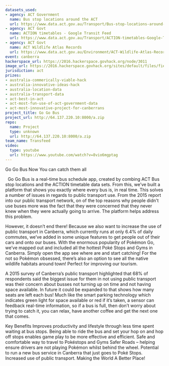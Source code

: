 ```yaml
---
datasets_used:
- agency: ACT Government
  name: Bus stop locations around the ACT
  url: https://www.data.act.gov.au/Transport/Bus-stop-locations-around-the-ACT/uwau-ie6v
- agency: ACT Govt
  name: ACTION timetables - Google Transit Feed
  url: https://www.data.act.gov.au/Transport/ACTION-timetables-Google-Transit-Feed/2acm-wq55
- agency: ACT Govt
  name: ACT Wildlife Atlas Records
  url: https://www.data.act.gov.au/Environment/ACT-Wildlife-Atlas-Records/e9ux-7djy
event: canberra
hackerspace_url: https://2016.hackerspace.govhack.org/node/3011
image_url: https://2016.hackerspace.govhack.org/sites/default/files/field/image/Action_PokeBus.jpg
jurisdiction: act
prizes:
- australia-commerically-viable-hack
- australia-innovative-ideas-hack
- australia-location-data
- australia-transport-data
- act-best-in-act
- act-most-fun-use-of-act-government-data
- act-most-innovative-project-for-canberrans
project_title: Go Go Bus
project_url: http://64.137.220.10:8000/a.zip
repo:
  name: Project
  type: unknown
  url: http://64.137.220.10:8000/a.zip
team_name: Transfeed
video:
  type: youtube
  url: https://www.youtube.com/watch?v=8vio6mgptag
---
```


Go Go Bus 
​​​​​​​Now You can catch them all

 
Go Go Bus is a real-time bus schedule app, created by combing ACT Bus stop locations and the ACTION timetable data sets. From this, we’ve built a platform that shows you exactly where every bus is, in real time.
This solves a number of issues in regards to public transport use. From the 2015 report into our public transport network, on of the top reasons why people didn't use buses more was the fact that they were concerned that they never knew when they were actually going to arrive. The platform helps address this problem.




However, it doesn’t end there! Because we also want to increase the use of public transport in Canberra, which currently runs at only 6.4% of daily commutes, we’ve added in some unique features to get people out of their cars and onto our buses. With the enormous popularity of Pokémon Go, we’ve mapped out and included all the hottest Poké Stops and Gyms in Canberra. Simply open the app see where are and start catching! For the not so Pokémon obsessed, there’s also an option to see all the native wildlife habitats around town! Perfect for improving our tourism.










A 2015 survey of Canberra’s public transport highlighted that 68% of respondents said the biggest issue for them in not using public transport was their concern about busses not turning up on time and not having space available.
In future it could be expanded to that shows how many seats are left each bus! Much like the smart parking technology which indicates green light for space available or red if it’s taken, a sensor can feedback real-time information, so if a bus is full, then don’t worry about trying to catch it, you can relax, have another coffee and get the next one that comes.
 





Key Benefits
Improves productivity and lifestyle through less time spent waiting at bus stops.
Being able to ride the bus and set your hop on and hop off stops enables game play to be more effective and efficient.
Safe and comfortable way to travel to Pokéstops and Gyms
Safer Roads – helping ensure drivers are not playing Pokémon whilst behind the wheel.
Potential to run a new bus service in Canberra that just goes to Poké Stops.
Increased use of public transport.
Making the World A Better Place!